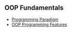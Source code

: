 ## OOP Fundamentals

* [Programming Paradigm](./001-programming-paradigm.md)
* [OOP Programming Features](./002-oop-features.md)
